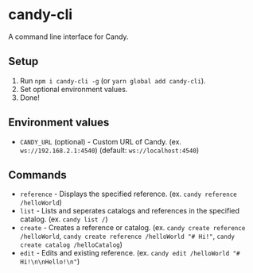 # candy-cli
A command line interface for Candy.

## Setup

 1. Run `npm i candy-cli -g` (or `yarn global add candy-cli`).
 2. Set optional environment values.
 3. Done!

## Environment values

 * `CANDY_URL` (optional) - Custom URL of Candy. (ex. `ws://192.168.2.1:4540`) (default: `ws://localhost:4540`)

## Commands

 * `reference` - Displays the specified reference. (ex. `candy reference /helloWorld`)
 * `list` - Lists and seperates catalogs and references in the specified catalog. (ex. `candy list /`)
 * `create` - Creates a reference or catalog. (ex. `candy create reference /helloWorld`, `candy create reference /helloWorld "# Hi!"`, `candy create catalog /helloCatalog`)
 * `edit` - Edits and existing reference. (ex. `candy edit /helloWorld "# Hi!\n\nHello!\n"`)